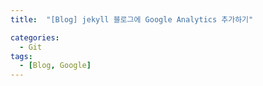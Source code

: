 ```yaml
---
title:  "[Blog] jekyll 블로그에 Google Analytics 추가하기" 

categories:
  - Git
tags:
  - [Blog, Google]
---
```


